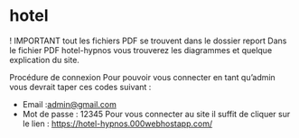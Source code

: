 # hotel

! IMPORTANT tout les fichiers PDF se trouvent dans le dossier report 
Dans le fichier PDF hotel-hypnos vous trouverez les diagrammes et quelque explication du site.

Procédure de connexion 
Pour pouvoir vous connecter en tant qu’admin vous devrait taper ces codes suivant :
-	Email :admin@gmail.com
-	Mot de passe : 12345
Pour vous connecter au site il suffit de cliquer sur le lien :
https://hotel-hypnos.000webhostapp.com/
